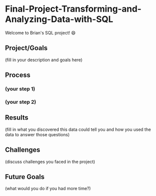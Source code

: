 # Final-Project-Transforming-and-Analyzing-Data-with-SQL

Welcome to Brian's SQL project! :smile:

## Project/Goals
(fill in your description and goals here)

## Process
### (your step 1)
### (your step 2)

## Results
(fill in what you discovered this data could tell you and how you used the data to answer those questions)

## Challenges 
(discuss challenges you faced in the project)

## Future Goals
(what would you do if you had more time?)
